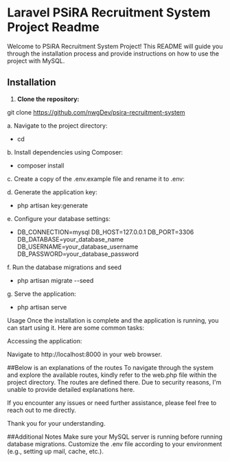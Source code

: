 # Laravel PSiRA Recruitment System Project Readme

Welcome to PSiRA Recruitment System Project! This README will guide you through the installation process and provide instructions on how to use the project with MySQL.

## Installation

1. **Clone the repository:**

git clone https://github.com/nwgDev/psira-recruitment-system

a. Navigate to the project directory:
- cd <project-directory>

b. Install dependencies using Composer:
- composer install

c. Create a copy of the .env.example file and rename it to .env:

d. Generate the application key:
- php artisan key:generate

e. Configure your database settings:
- DB_CONNECTION=mysql
  DB_HOST=127.0.0.1
  DB_PORT=3306
  DB_DATABASE=your_database_name
  DB_USERNAME=your_database_username
  DB_PASSWORD=your_database_password
  
f. Run the database migrations and seed
- php artisan migrate --seed

g. Serve the application:
- php artisan serve

Usage
Once the installation is complete and the application is running, you can start using it. Here are some common tasks:

Accessing the application:

Navigate to http://localhost:8000 in your web browser.

##Below is an explanations of the routes
To navigate through the system and explore the available routes, kindly refer to the web.php file within the project directory. The routes are defined there. Due to security reasons, I'm unable to provide detailed explanations here.

If you encounter any issues or need further assistance, please feel free to reach out to me directly.

Thank you for your understanding.

##Additional Notes
Make sure your MySQL server is running before running database migrations.
Customize the .env file according to your environment (e.g., setting up mail, cache, etc.).

